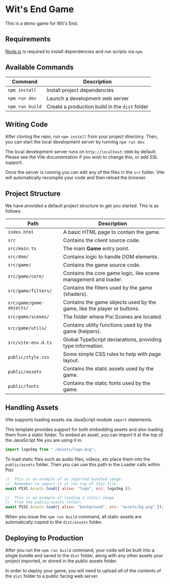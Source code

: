# Wit's End Game

This is a demo game for Wit's End.

## Requirements

[Node.js](https://nodejs.org) is required to install dependencies and run scripts via `npm`.

## Available Commands

| Command         | Description                                    |
| --------------- | ---------------------------------------------- |
| `npm install`   | Install project dependencies                   |
| `npm run dev`   | Launch a development web server                |
| `npm run build` | Create a production build in the `dist` folder |

## Writing Code

After cloning the repo, run `npm install` from your project directory. Then, you can start the local development server by running `npm run dev`.

The local development server runs on `http://localhost:3000` by default. Please see the Vite documentation if you wish to change this, or add SSL support.

Once the server is running you can edit any of the files in the `src` folder. Vite will automatically recompile your code and then reload the browser.

## Project Structure

We have provided a default project structure to get you started. This is as follows:

| Path                     | Description                                                             |
| ------------------------ | ----------------------------------------------------------------------- |
| `index.html`             | A basic HTML page to contain the game.                                  |
| `src`                    | Contains the client source code.                                        |
| `src/main.ts`            | The main **Game** entry point.                                          |
| `src/dom/`               | Contains logic to handle DOM elements.                                  |
| `src/game/`              | Contains the game source code.                                          |
| `src/game/core/`         | Contains the core game logic, like scene management and loader.         |
| `src/game/filters/`      | Contains the filters used by the game (shaders).                        |
| `src/game/game-objects/` | Contains the game objects used by the game, like the player or buttons. |
| `src/game/scenes/`       | The folder where Pixi Scenes are located.                               |
| `src/game/utils/`        | Contains utility functions used by the game (helpers).                  |
| `src/vite-env.d.ts`      | Global TypeScript declarations, providing type information.             |
| `public/style.css`       | Some simple CSS rules to help with page layout.                         |
| `public/assets`          | Contains the static assets used by the game.                            |
| `public/fonts`           | Contains the static fonts used by the game.                             |

## Handling Assets

Vite supports loading assets via JavaScript module `import` statements.

This template provides support for both embedding assets and also loading them from a static folder. To embed an asset, you can import it at the top of the JavaScript file you are using it in:

```js
import logoImg from "./assets/logo.png";
```

To load static files such as audio files, videos, etc place them into the `public/assets` folder. Then you can use this path in the Loader calls within Pixi:

```js
//  This is an example of an imported bundled image.
//  Remember to import it at the top of this file
await PIXI.Assets.load({ alias: "logo", src: logoImg });

//  This is an example of loading a static image
//  from the public/assets folder:
await PIXI.Assets.load({ alias: "background", src: "assets/bg.png" });
```

When you issue the `npm run build` command, all static assets are automatically copied to the `dist/assets` folder.

## Deploying to Production

After you run the `npm run build` command, your code will be built into a single bundle and saved to the `dist` folder, along with any other assets your project imported, or stored in the public assets folder.

In order to deploy your game, you will need to upload _all_ of the contents of the `dist` folder to a public facing web server.
